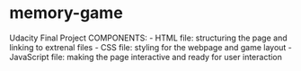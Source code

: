 # memory-game
Udacity Final Project
COMPONENTS:
       - HTML file: structuring the page and linking to extrenal files
       - CSS file: styling for the webpage and game layout
       - JavaScript file: making the page interactive and ready for user interaction
